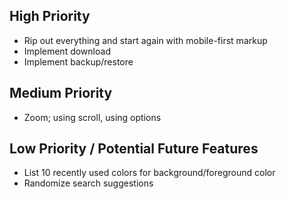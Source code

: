 ## High Priority

- Rip out everything and start again with mobile-first markup
- Implement download
- Implement backup/restore

## Medium Priority

- Zoom; using scroll, using options

## Low Priority / Potential Future Features

- List 10 recently used colors for background/foreground color
- Randomize search suggestions
